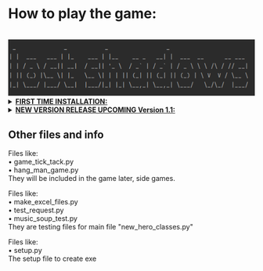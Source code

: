 
<html>
<h1>How to play the game:</h1>

<br />

<img alt="img_1.png" src="img_1.png"/>

<details>
<summary>
<b><u>FIRST TIME INSTALLATION: </u></b> </summary><br /> <i> 
<b><u>BETA VERSION 1.0 ONLY FOR WINDOWS VER > 7!!</u></b> <br />
&#x2022; Download the file "LostShadows_install.zip" <br />
&#x2022; Unzip and run the "new_hero_classes" Application <br />
<br />
Installation begins and starts to download music files for the game <br />
<br />
Mountains in north and snow in the south, the story is not finished <br />
Even the forest isn't finished, more to come! But you can explore those areas <br />
But the town has a lot to give <br />
Tips! Explore the Crossing, level up and grow stronger! <br />
You are going to need it! <br />
Happy Gaming!!!
<br/> </i> </details>



<details>
<summary>
<b><u>NEW VERSION RELEASE UPCOMING Version 1.1: </u></b> </summary><br />
 <i>
Major bug fixes: <br />
&#x2022; when you sell an item, next time enter store, the game crashed, fixed <br />
&#x2022; game tick_tack added in story mode (special item will be received if you succeed) <br />
&#x2022; north story added but not complete, save before, just for test <br />
&#x2022; save & load fixes, crashed before when user input != numbers when loading
or saving over file, now user will be asked to enter a number instead. <br />


Download zip again <br />
Copy and replace lib folder, to your game folder <br />
Copy and replace these files, (to your game folder): <br />
&#x2022; new_hero_classes.exe <br /> </i> 
&#x2022; python3.dll <br />
&#x2022; python310.dll <br />
<br/> </details>


<h2>Other files and info <br /> </h2>

Files like: <br /> 
&#x2022; game_tick_tack.py <br />
&#x2022; hang_man_game.py <br />
They will be included in the game later, side games.
<br />

Files like: <br /> 
&#x2022; make_excel_files.py <br /> 
&#x2022; test_request.py <br /> 
&#x2022; music_soup_test.py <br /> 
They are testing files for main file "new_hero_classes.py"
<br />

Files like: <br /> 
&#x2022; setup.py <br /> 
The setup file to create exe 




